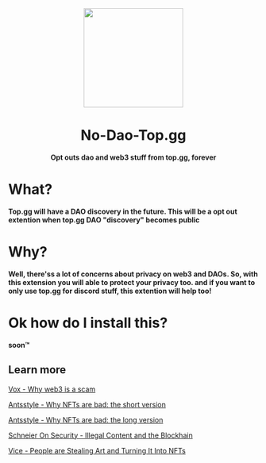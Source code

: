  

<div align="center">

<img height="200" src="https://cdn.poketalebot.com/img/topgg.svg">

# No-Dao-Top.gg

**Opt outs dao and web3 stuff from top.gg, forever**
 </div>
 
 
 # What?
 
 **Top.gg will have a DAO discovery in the future. This will be a opt out extention when top.gg DAO "discovery" becomes public**
 
 
 # Why?
 
 **Well, there'ss a lot of concerns about privacy on web3 and DAOs. So, with this extension you will able to protect your privacy too. and if you want to only use top.gg for discord stuff, this extention will help too!**
 
 
 # Ok how do I install this?
**soon:tm:** 
 
 ## Learn more
 
 [Vox - Why web3 is a scam](https://www.vox.com/recode/22907072/web3-crypto-nft-bitcoin-metaverse)
 
 [Antsstyle - Why NFTs are bad: the short version](https://antsstyle.medium.com/why-nfts-are-bad-the-short-version-48acff22c54b)
 
 [Antsstyle - Why NFTs are bad: the long version](https://antsstyle.medium.com/why-nfts-are-bad-the-long-version-2c16dae145e2)
 
 [Schneier On Security - Illegal Content and the Blockhain](https://www.schneier.com/blog/archives/2021/03/illegal-content-and-the-blockchain.html)
 
 [Vice - People are Stealing Art and Turning It Into NFTs](https://www.vice.com/en/article/n7vxe7/people-are-stealing-art-and-turning-it-into-nfts)
